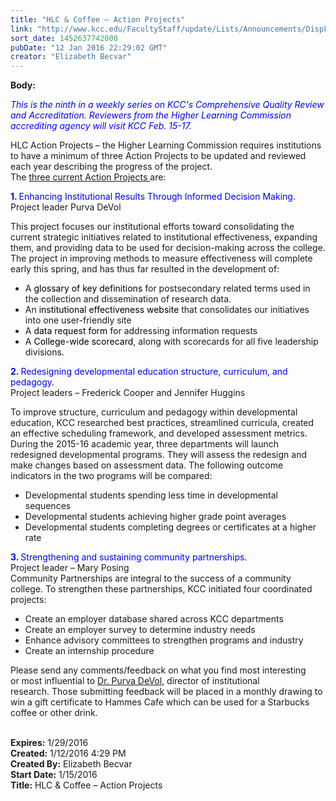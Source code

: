 ```yaml
---
title: "HLC & Coffee – Action Projects"
link: "http://www.kcc.edu/FacultyStaff/update/Lists/Announcements/DispForm.aspx?ID=2135"
sort_date: 1452637742000
pubDate: "12 Jan 2016 22:29:02 GMT"
creator: "Elizabeth Becvar"
---
```


<div><b>Body:</b> <div class="ExternalClass74EFCCBB552E458DB16E374AC93AE23C"><p><em style="color:blue">​</em><em style="color:blue">This is the ninth in a weekly series on KCC's Comprehensive Quality Review and Accreditation. Reviewers from the Higher Learning Commission accrediting agency will visit KCC Feb. 15-17.</em></p>
<p>HLC Action Projects – the Higher Learning Commission requires institutions to have a minimum of three Action Projects to be updated and reviewed each year describing the progress of the project. <br />The <a href="/Community/Collegeinfo/ie/aqip/Pages/action-projects.aspx">three current Action Projects </a>are:</p>
<p><span style="color:blue"><strong>1. </strong>Enhancing Institutional Results Through Informed Decision Making.</span>  <br />Project leader Purva DeVol</p>
<p>This project focuses our institutional efforts toward consolidating the current strategic initiatives related to institutional effectiveness, expanding them, and providing data to be used for decision-making across the college. The project in improving methods to measure effectiveness will complete early this spring, and has thus far resulted in the development of:</p>
<ul><li>A <span style="color:#000000"><span>glossary of key definitions</span> </span>for postsecondary related terms used in the collection and dissemination of research data.</li>
<li>An <span style="color:blue"><span style="color:#000000">institutional effectiveness website</span> </span>that consolidates our initiatives into one user-friendly site </li>
<li>A <span style="color:blue"><span style="color:#000000">data request form</span> </span>for addressing information requests</li>
<li>A <span style="color:#000000">College-wide scorecard</span>, along with scorecards for all five leadership divisions. </li></ul>
<p><span style="color:blue"><strong>2. </strong>Redesigning developmental education structure, curriculum, and pedagogy.</span> <br />Project leaders – Frederick Cooper and Jennifer Huggins </p>
<p>To improve structure, curriculum and pedagogy within developmental education, KCC researched best practices, streamlined curricula, created an effective scheduling framework, and developed assessment metrics. During the 2015-16 academic year, three departments will launch redesigned developmental programs. They will assess the redesign and make changes based on assessment data. The following outcome indicators in the two programs will be compared:</p>
<ul><li>Developmental students spending less time in developmental sequences</li>
<li>Developmental students achieving higher grade point averages</li>
<li>Developmental students completing degrees or certificates at a higher rate</li></ul>
<p><span style="color:blue"><strong>3. </strong>Strengthening and sustaining community partnerships.</span> <br />Project leader – Mary Posing <br />Community Partnerships are integral to the success of a community college. To strengthen these partnerships, KCC initiated four coordinated projects:</p>
<ul><li>Create an employer database shared across KCC departments</li>
<li>Create an employer survey to determine industry needs</li>
<li>Enhance advisory committees to strengthen programs and industry</li>
<li>Create an internship procedure</li></ul>
<p><img src="/FacultyStaff/update/PublishingImages/feedback1.gif" alt="" style="vertical-align:auto;float:right;margin:5px" />Please send any comments/feedback on what you find most interesting or most influential to <a href="mailto:pdevol@kcc.edu">Dr. Purva DeVol</a>, director of institutional research. Those submitting feedback will be placed in a monthly drawing to win a gift certificate to Hammes Cafe which can be used for a Starbucks coffee or other drink. </p>
<div> </div></div></div>
<div><b>Expires:</b> 1/29/2016</div>
<div><b>Created:</b> 1/12/2016 4:29 PM</div>
<div><b>Created By:</b> Elizabeth Becvar</div>
<div><b>Start Date:</b> 1/15/2016</div>
<div><b>Title:</b> HLC &amp; Coffee – Action Projects</div>
